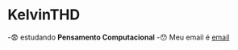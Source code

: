 # KelvinTHD
-:fearful: estudando **Pensamento Computacional**
-:hushed: Meu email é [email](kelvin.dantas@escola.pr.gov.br)
